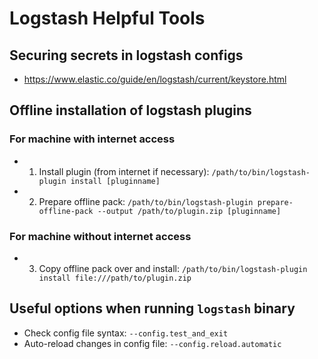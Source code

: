 # Logstash Helpful Tools

## Securing secrets in logstash configs
* https://www.elastic.co/guide/en/logstash/current/keystore.html

## Offline installation of logstash plugins

### For machine with internet access
* 1) Install plugin (from internet if necessary): `/path/to/bin/logstash-plugin install [pluginname]`
* 2) Prepare offline pack: `/path/to/bin/logstash-plugin prepare-offline-pack --output /path/to/plugin.zip [pluginname]`

### For machine without internet access
* 3) Copy offline pack over and install: `/path/to/bin/logstash-plugin install file:///path/to/plugin.zip`

## Useful options when running `logstash` binary
* Check config file syntax: `--config.test_and_exit`
* Auto-reload changes in config file: `--config.reload.automatic`
